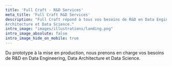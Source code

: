 ```yaml
---
title: 'Full Craft - R&D Services'
meta_title: 'Full Craft R&D Services'
description: "Full Craft répond à tous vos besoins de R&D en Data Engineering, Data
Architecture et Data Science."
intro_image: "images/illustrations/landing.png"
intro_image_absolute: false
intro_image_hide_on_mobile: true
---
```


Du prototype à la mise en production, nous prenons en 
charge vos besoins de R&D en Data Engineering, Data 
Architecture et Data Science.
